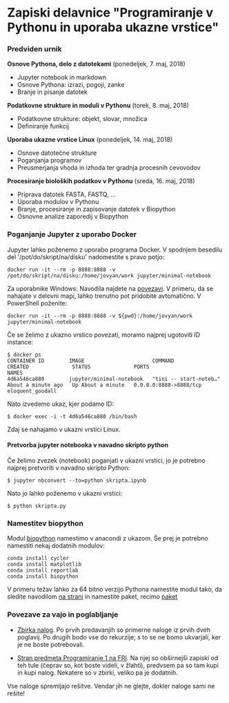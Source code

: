 # Zapiski delavnice "Programiranje v Pythonu in uporaba ukazne vrstice"

### Predviden urnik


**Osnove Pythona, delo z datotekami** (ponedeljek, 7. maj, 2018)

- Jupyter notebook in markdown
- Osnove Pythona: izrazi, pogoji, zanke
- Branje in pisanje datotek


**Podatkovne strukture in moduli v Pythonu** (torek, 8. maj, 2018)

- Podatkovne strukture: objekt, slovar, množica
- Definiranje funkcij


**Uporaba ukazne vrstice Linux** (ponedeljek, 14. maj, 2018)

- Osnove datotečne strukture
- Poganjanja programov
- Preusmerjanja vhoda in izhoda ter gradnja procesnih cevovodov


**Procesiranje bioloških podatkov v Pythonu** (sreda, 16. maj, 2018)

- Priprava datotek FASTA, FASTQ, …
- Uporaba modulov v Pythonu
- Branje, procesiranje in zapisovanje datotek v Biopython
- Osnovne analize zaporedij v Biopython



### Poganjanje Jupyter z uporabo Docker


Jupyter lahko poženemo z uporabo programa Docker. V spodnjem besedilu del '/pot/do/skript/na/disku' nadomestite s pravo potjo:

    docker run -it --rm -p 8888:8888 -v /pot/do/skript/na/disku:/home/jovyan/work jupyter/minimal-notebook

Za uporabnike Windows: Navodila najdete na [povezavi](https://docs.docker.com/docker-for-windows/). V primeru,
da se nahajate v delovni mapi, lahko trenutno pot pridobite avtomatično. V PowerShell poženite:

    docker run -it --rm -p 8888:8888 -v ${pwd}:/home/jovyan/work jupyter/minimal-notebook

Če se želimo z ukazno vrstico povezati, moramo najprej ugotoviti ID instance:

    $ docker ps
    CONTAINER ID        IMAGE                      COMMAND                  CREATED              STATUS              PORTS                    NAMES
    4d6a546ca880        jupyter/minimal-notebook   "tini -- start-noteb…"   About a minute ago   Up About a minute   0.0.0.0:8888->8888/tcp   eloquent_goodall

Nato izvedemo ukaz, kjer podamo ID:

    $ docker exec -i -t 4d6a546ca880 /bin/bash

Zdaj se nahajamo v ukazni vrstici Linux.


#### Pretvorba jupyter notebooka v navadno skripto python

Če želimo zvezek (notebook) poganjati v ukazni vrstici, jo je potrebno najprej pretvoriti v navadno skripto Python:

    $ jupyter nbconvert --to=python skripta.ipynb

Nato jo lahko poženemo v ukazni vrstici:

    $ python skripta.py

### Namestitev biopython

Modul [biopython](http://biopython.org/wiki/Download) namestimo v anacondi z ukazom. Še prej je potrebno namestiti nekaj dodatnih modulov:

    conda install cycler
    conda install matplotlib
    conda install reportlab
    conda install biopython

V primeru težav lahko za 64 bitno verzijo Pythona namestite modul tako, da sledite navodilom [na strani](http://www.lfd.uci.edu/%7Egohlke/pythonlibs/) in namestite paket, recimo [paket](https://download.lfd.uci.edu/pythonlibs/t5yhk4lc/biopython-1.71-cp36-cp36m-win_amd64.whl)

### Povezave za vajo in poglabljanje

- [Zbirka nalog](https://ucilnica.fri.uni-lj.si/mod/resource/view.php?id=7614). Po prvih predavanjih so primerne naloge iz prvih dveh poglavij. Po drugih bodo vse do rekurzije; s to se ne bomo ukvarjali, ker je ne boste potrebovali.

- [Stran predmeta Programiranje 1 na FRI](https://ucilnica.fri.uni-lj.si/course/view.php?id=166). Na njej so obširnejši zapiski od teh tule (čeprav so, kot boste videli, v žlahti), predvsem pa so tam kupi in kupi nalog. Nekatere so v zbirki, veliko pa je dodatnih.

Vse naloge spremljajo rešitve. Vendar jih ne glejte, dokler naloge sami ne rešite!
